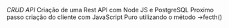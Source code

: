 *CRUD API*
Criação de uma Rest API com Node JS e PostgreSQL 
Proximo passo criação do cliente com JavaScript Puro utilizando o método  ->fecth()
